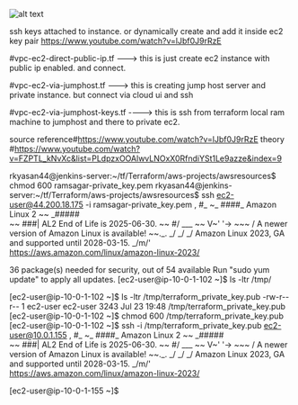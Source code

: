 ![alt text](image.png)

ssh keys attached to instance. or dynamically create and add it inside ec2 key pair
https://www.youtube.com/watch?v=lJbf0J9rRzE


#vpc-ec2-direct-public-ip.tf ---> this is just create ec2 instance with public ip enabled. and connect.

#vpc-ec2-via-jumphost.tf ---> this is creating jump host server and private instance. but connect via cloud ui and ssh

#vpc-ec2-via-jumphost-keys.tf ----> this is ssh from terraform local ram machine to jumphost and there to private ec2.

source reference#https://www.youtube.com/watch?v=lJbf0J9rRzE
theory #https://www.youtube.com/watch?v=FZPTL_kNvXc&list=PLdpzxOOAlwvLNOxX0RfndiYSt1Le9azze&index=9


rkyasan44@jenkins-server:~/tf/Terraform/aws-projects/awsresources$ chmod 600 ramsagar-private_key.pem
rkyasan44@jenkins-server:~/tf/Terraform/aws-projects/awsresources$ ssh ec2-user@44.200.18.175 -i ramsagar-private_key.pem 
   ,     #_
   ~\_  ####_        Amazon Linux 2
  ~~  \_#####\
  ~~     \###|       AL2 End of Life is 2025-06-30.
  ~~       \#/ ___
   ~~       V~' '->
    ~~~         /    A newer version of Amazon Linux is available!
      ~~._.   _/
         _/ _/       Amazon Linux 2023, GA and supported until 2028-03-15.
       _/m/'           https://aws.amazon.com/linux/amazon-linux-2023/

36 package(s) needed for security, out of 54 available
Run "sudo yum update" to apply all updates.
[ec2-user@ip-10-0-1-102 ~]$ ls -ltr /tmp/

[ec2-user@ip-10-0-1-102 ~]$ ls -ltr /tmp/terraform_private_key.pub
-rw-r--r-- 1 ec2-user ec2-user 3243 Jul 23 19:48 /tmp/terraform_private_key.pub
[ec2-user@ip-10-0-1-102 ~]$ chmod 600 /tmp/terraform_private_key.pub
[ec2-user@ip-10-0-1-102 ~]$ ssh -i  /tmp/terraform_private_key.pub ec2-user@10.0.1.155
   ,     #_
   ~\_  ####_        Amazon Linux 2
  ~~  \_#####\
  ~~     \###|       AL2 End of Life is 2025-06-30.
  ~~       \#/ ___
   ~~       V~' '->
    ~~~         /    A newer version of Amazon Linux is available!
      ~~._.   _/
         _/ _/       Amazon Linux 2023, GA and supported until 2028-03-15.
       _/m/'           https://aws.amazon.com/linux/amazon-linux-2023/

[ec2-user@ip-10-0-1-155 ~]$ 

